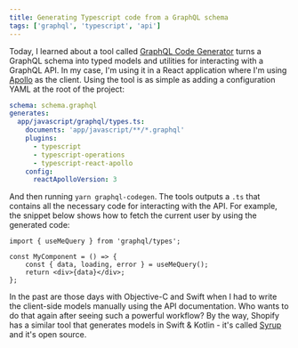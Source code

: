 ```yaml
---
title: Generating Typescript code from a GraphQL schema
tags: ['graphql', 'typescript', 'api']
---
```


Today, I learned about a tool called [GraphQL Code Generator](https://graphql-code-generator.com/) turns a GraphQL schema into typed models and utilities for interacting with a GraphQL API. In my case, I'm using it in a React application where I'm using [Apollo](https://www.apollographql.com/) as the client. Using the tool is as simple as adding a configuration YAML at the root of the project:

```yaml
schema: schema.graphql
generates:
  app/javascript/graphql/types.ts:
    documents: 'app/javascript/**/*.graphql'
    plugins:
      - typescript
      - typescript-operations
      - typescript-react-apollo
    config:
      reactApolloVersion: 3
```

And then running `yarn graphql-codegen`. The tools outputs a `.ts` that contains all the necessary code for interacting with the API. For example, the snippet below shows how to fetch the current user by using the generated code:

```language-jsx
import { useMeQuery } from 'graphql/types';

const MyComponent = () => {
	const { data, loading, error } = useMeQuery();
	return <div>{data}</div>;
};
```

In the past are those days with Objective-C and Swift when I had to write the client-side models manually using the API documentation. Who wants to do that again after seeing such a powerful workflow? By the way, Shopify has a similar tool that generates models in Swift & Kotlin - it's called [Syrup](https://github.com/shopify/syrup) and it's open source.
